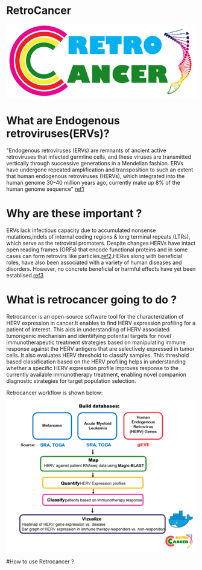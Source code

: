 # RetroCancer

![retrocancer](retrologo.png)

# What are Endogenous retroviruses(ERVs)?
"Endogenous retroviruses (ERVs) are remnants of ancient active retroviruses that infected germline cells, and these viruses are transmitted vertically through successive generations in a Mendelian fashion. ERVs have undergone repeated amplification and transposition to such an extent that human endogenous retroviruses (HERVs), which integrated into the human genome 30–40 million years ago, currently make up 8% of the human genome sequence" [ref1](https://retrovirology.biomedcentral.com/articles/10.1186/1742-4690-8-90)

# Why are these important ?
ERVs lack infectious capacity due to accumulated nonsense mutations,indels of internal coding regions & long terminal repeats (LTRs), which serve as the retroviral promoters. Despite changes HERVs have intact open reading frames (ORFs) that encode functional proteins and in some cases can form retrovirs like particles.[ref2](https://retrovirology.biomedcentral.com/articles/10.1186/1742-4690-8-90).HERvs along with beneficial roles, have also been associated with a variety of human diseases and disorders. However, no concrete beneficial or harmful effects have yet been establised.[ref3](https://www.nature.com/articles/srep41960)   

# What is retrocancer going to do ?

Retrocancer is an open-source software tool for the characterization of HERV expression in cancer.It enables to find HERV expression profiling for a patient of interest. This aids in understanding of HERV associated tumorigenic mechanism and identiifying potential targets for novel immunotherapeutic treatment strategies based on manipulating immune response against the HERV antigens that are selectively expressed in tumor cells. It also evaluates HERV threshold to classify samples. This threshold based classification based on the HERV profiling helps in understanding whether a specific HERV expression profile improves response to the currently available immunotherapy treatment, enabling novel companion diagnostic strategies for target population selection.

Retrocancer workflow is shown below:

![Logo](workflow.png)


#How to use Retrocancer ?




